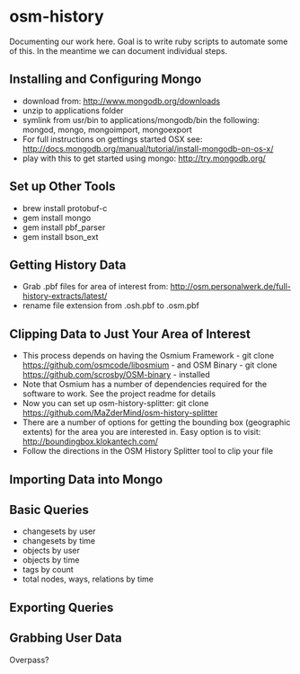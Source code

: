 osm-history
===========

Documenting our work here.  Goal is to write ruby scripts to automate some of this.  In the meantime we can document individual steps.

## Installing and Configuring Mongo

- download from: http://www.mongodb.org/downloads 
- unzip to applications folder
- symlink from usr/bin to applications/mongodb/bin the following: mongod, mongo, mongoimport, mongoexport
- For full instructions on gettings started OSX see: http://docs.mongodb.org/manual/tutorial/install-mongodb-on-os-x/ 
- play with this to get started using mongo: http://try.mongodb.org/ 

## Set up Other Tools

- brew install protobuf-c
- gem install  mongo
- gem install  pbf_parser
- gem install  bson_ext

## Getting History Data

- Grab .pbf files for area of interest from: http://osm.personalwerk.de/full-history-extracts/latest/ 
- rename file extension from .osh.pbf to .osm.pbf

## Clipping Data to Just Your Area of Interest

- This process depends on having the Osmium Framework - git clone https://github.com/osmcode/libosmium - and OSM Binary - git clone https://github.com/scrosby/OSM-binary - installed  
- Note that Osmium has a number of dependencies required for the software to work.  See the project readme for details
- Now you can set up osm-history-splitter: git clone https://github.com/MaZderMind/osm-history-splitter 
- There are a number of options for getting the bounding box (geographic extents) for the area you are interested in.  Easy option is to visit: http://boundingbox.klokantech.com/ 
- Follow the directions in the OSM History Splitter tool to clip your file

## Importing Data into Mongo




## Basic Queries

- changesets by user 
- changesets by time
- objects by user
- objects by time
- tags by count
- total nodes, ways, relations by time

## Exporting Queries



## Grabbing User Data

Overpass?

